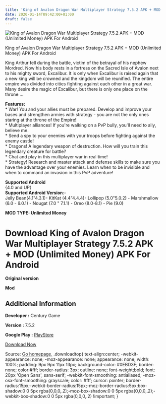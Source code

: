 ```yaml
---
title: 'King of Avalon Dragon War Multiplayer Strategy 7.5.2 APK + MOD (Unlimited Money) APK For Android'
date: 2020-01-14T09:42:00+01:00
draft: false
---
```


![King of Avalon Dragon War Multiplayer Strategy 7.5.2 APK + MOD (Unlimited Money) APK For Android](https://i1.wp.com/apkhome.net/wp-content/uploads/2020/01/King-of-Avalon-Dragon-War-Multiplayer-Strategy-7.5.2-APK-MOD-Unlimited-Money.png "King of Avalon Dragon War Multiplayer Strategy 7.5.2 APK + MOD (Unlimited Money) APK For Android")

  

King of Avalon Dragon War Multiplayer Strategy 7.5.2 APK + MOD (Unlimited Money) APK For Android

King Arthur fell during the battle, victim of the betrayal of his nephew Mordred. Now his body rests in a fortress on the Sacred Isle of Avalon next to his mighty sword, Excalibur. It is only when Excalibur is raised again that a new king will be crowned and the kingdom will be reunified. The entire empire was divided into cities fighting against each other in a great war. Many desire the magic of Excalibur, but there is only one place on the throne ...

**Features:**  
\* War! You and your allies must be prepared. Develop and improve your bases and strengthen armies with strategy - you are not the only ones staring at the throne of the Empire!  
\* Multiplayer alliances! If you're walking on a PvP bully, you'll need to ally, believe me.  
\* Send a spy to your enemies with your troops before fighting against the enemy castle!  
\* Dragons! A legendary weapon of destruction. How will you train this legendary creature for battle?  
\* Chat and play in this multiplayer war in real time!  
\* Strategy! Research and master attack and defense skills to make sure you have the advantage over your enemies. Learn when to be invisible and when to command an invasion in this PvP adventure!

**Supported Android**  
{4.0 and UP}  
**Supported Android Version**:-  
Jelly Bean(4.1"4.3.1)- KitKat (4.4"4.4.4)- Lollipop (5.0"5.0.2) - Marshmallow (6.0 - 6.0.1) - Nougat (7.0 " 7.1.1) - Oreo (8.0-8.1) - Pie (9.0)

**MOD TYPE: Unlimited Money**

Download King of Avalon Dragon War Multiplayer Strategy 7.5.2 APK + MOD (Unlimited Money) APK For Android
=========================================================================================================

**Original version**

**Mod**

Additional Information
----------------------

**Developer :** Century Game

**Version :** 7.5.2

**Google Play :** [PlayStore](https://play.google.com/store/apps/details?id=com.funplus.kingofavalon)

  

[Download Now](https://store4app.co/post/king-of-avalon-dragon-war-multiplayer-strategy-7-5-2-apk-mod-unlimited-money-apk-for-android_1578848920)

  
Source: [Go homepage.](https://store4app.co/post/king-of-avalon-dragon-war-multiplayer-strategy-7-5-2-apk-mod-unlimited-money-apk-for-android_1578848920) .downloadtop{ text-align:center; -webkit-appearance: none; -moz-appearance: none; appearance: none; width: 100%; padding: 9px 9px 11px 13px; background-color: #0EBD3F; border: none; color:#fff; border-radius: 3px; outline: none; font-weight;bold; font: 20px 'Open Sans', sans-serif; -webkit-font-smoothing: antialiased; -moz-osx-font-smoothing: grayscale; color: #fff; cursor: pointer; border-radius:15px;-webkit-border-radius:15px;-moz-border-radius:5px;box-shadow:0 0 5px rgba(0,0,0,.2);-moz-box-shadow:0 0 5px rgba(0,0,0,.2);-webkit-box-shadow:0 0 5px rgba(0,0,0,.2) !important; }